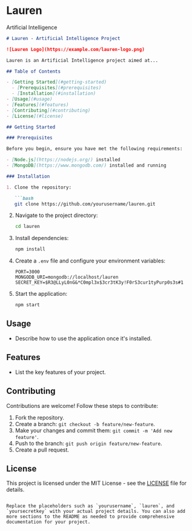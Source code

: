 # Lauren
 Artificial Intelligence
```markdown
# Lauren - Artificial Intelligence Project

![Lauren Logo](https://example.com/lauren-logo.png)

Lauren is an Artificial Intelligence project aimed at...

## Table of Contents

- [Getting Started](#getting-started)
  - [Prerequisites](#prerequisites)
  - [Installation](#installation)
- [Usage](#usage)
- [Features](#features)
- [Contributing](#contributing)
- [License](#license)

## Getting Started

### Prerequisites

Before you begin, ensure you have met the following requirements:

- [Node.js](https://nodejs.org/) installed
- [MongoDB](https://www.mongodb.com/) installed and running

### Installation

1. Clone the repository:

   ```bash
   git clone https://github.com/yourusername/lauren.git
   ```

2. Navigate to the project directory:

   ```bash
   cd lauren
   ```

3. Install dependencies:

   ```bash
   npm install
   ```

4. Create a `.env` file and configure your environment variables:

   ```plaintext
   PORT=3000
   MONGODB_URI=mongodb://localhost/lauren
   SECRET_KEY=$R3@LLyL0nG&*C0mpl3x$3cr3tK3y!F0rS3cur1tyPurp0s3s#1
   ```

5. Start the application:

   ```bash
   npm start
   ```

## Usage

- Describe how to use the application once it's installed.

## Features

- List the key features of your project.

## Contributing

Contributions are welcome! Follow these steps to contribute:

1. Fork the repository.
2. Create a branch: `git checkout -b feature/new-feature`.
3. Make your changes and commit them: `git commit -m 'Add new feature'`.
4. Push to the branch: `git push origin feature/new-feature`.
5. Create a pull request.

## License

This project is licensed under the MIT License - see the [LICENSE](LICENSE) file for details.
```

Replace the placeholders such as `yourusername`, `lauren`, and `yoursecretkey` with your actual project details. You can also add more sections to the README as needed to provide comprehensive documentation for your project.
